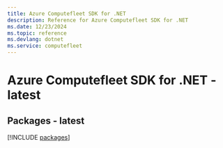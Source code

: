 ```yaml
---
title: Azure Computefleet SDK for .NET
description: Reference for Azure Computefleet SDK for .NET
ms.date: 12/23/2024
ms.topic: reference
ms.devlang: dotnet
ms.service: computefleet
---
```

# Azure Computefleet SDK for .NET - latest
## Packages - latest
[!INCLUDE [packages](computefleet-index.md)]